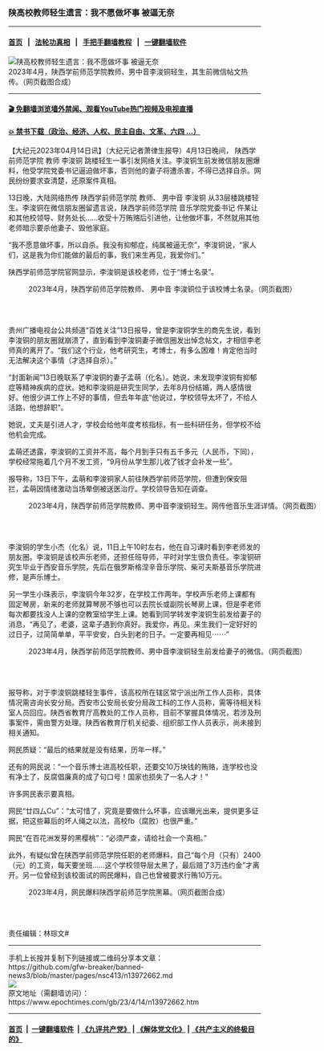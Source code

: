 ### 陕高校教师轻生遗言：我不愿做坏事 被逼无奈
------------------------

#### [首页](https://github.com/gfw-breaker/banned-news3/blob/master/README.md) &nbsp;&nbsp;|&nbsp;&nbsp; [法轮功真相](https://github.com/begood0513/basic/blob/master/README.md)  &nbsp;&nbsp;|&nbsp;&nbsp; [手把手翻墙教程](https://github.com/gfw-breaker/guides/wiki)  &nbsp;&nbsp;|&nbsp;&nbsp; [一键翻墙软件](https://github.com/gfw-breaker/nogfw/blob/master/README.md)  



<div><img alt="陕高校教师轻生遗言：我不愿做坏事 被逼无奈" class="attachment-djy_600_400 size-djy_600_400 wp-post-image" src="https://i.epochtimes.com/assets/uploads/2023/04/id13972677-li-600x400.png"/>
<div class="caption">
 2023年4月，陕西学前师范学院教师、男中音李浚铜轻生，其生前微信帖文热传。（网页截图合成）
</div></div><hr/>

#### [ 🎬  免翻墙浏览墙外禁闻、观看YouTube热门视频及电视直播](https://github.com/gfw-breaker/HelloWorld)

#### [ 💥  禁书下载（政治、经济、人权、民主自由、文革、六四 ...）](https://github.com/gfw-breaker/books/blob/master/README.md)

<div><p>
 【大纪元2023年04月14日讯】（大纪元记者萧律生报导）4月13日晚间，
 <ok href="https://www.epochtimes.com/gb/tag/%E9%99%95%E8%A5%BF%E5%AD%A6%E5%89%8D%E5%B8%88%E8%8C%83%E5%AD%A6%E9%99%A2.html">
  陕西学前师范学院
 </ok>
 教师
 <ok href="https://www.epochtimes.com/gb/tag/%E6%9D%8E%E6%B5%9A%E9%93%9C.html">
  李浚铜
 </ok>
 跳楼轻生一事引发网络关注。李浚铜生前发微信朋友圈爆料，他受学院党委书记逼迫做坏事，否则他的妻子将遭杀害，不得已选择自杀。网民纷纷要求查清楚，还原案件真相。
</p>
<p>
 13日晚，大陆网络热传
 <ok href="https://www.epochtimes.com/gb/tag/%E9%99%95%E8%A5%BF%E5%AD%A6%E5%89%8D%E5%B8%88%E8%8C%83%E5%AD%A6%E9%99%A2.html">
  陕西学前师范学院
 </ok>
 教师、
 <ok href="https://www.epochtimes.com/gb/tag/%E7%94%B7%E4%B8%AD%E9%9F%B3.html">
  男中音
 </ok>
 <ok href="https://www.epochtimes.com/gb/tag/%E6%9D%8E%E6%B5%9A%E9%93%9C.html">
  李浚铜
 </ok>
 从33层楼跳楼轻生。李浚铜在微信朋友圈留遗言说，陕西学前师范学院
 <ok href="https://www.epochtimes.com/gb/tag/%E9%9F%B3%E4%B9%90%E5%AD%A6%E9%99%A2%E5%85%9A%E5%A7%94%E4%B9%A6%E8%AE%B0.html">
  音乐学院党委书记
 </ok>
 <ok href="https://www.epochtimes.com/gb/tag/%E4%BB%B5%E6%9F%90%E8%AE%A9.html">
  仵某让
 </ok>
 和其他校领导、财务处长……收受十万贿赂后引进他，让他做坏事，不然就用其他老师暗示要杀他妻子、毁他家庭。
</p>
<p>
 “我不愿意做坏事，所以自杀。我没有抑郁症，纯属被逼无奈”，李浚铜说，“家人们，这是我为你们能做的最后的事，我们来生再见，我爱你们。”
</p>
<p>
 陕西学前师范学院官网显示，李浚铜是该校老师，位于“博士名录”。
</p>
<figure aria-describedby="caption-attachment-13972682" class="wp-caption aligncenter" id="attachment_13972682" style="width: 600px">
 <ok href="https://i.epochtimes.com/assets/uploads/2023/04/id13972682-minglu.jpg" target="_blank">
  <img alt="" class="size-large wp-image-13972682" src="https://i.epochtimes.com/assets/uploads/2023/04/id13972682-minglu-600x398.jpg"/>
 </ok>
 <br/><figcaption class="wp-caption-text" id="caption-attachment-13972682">
  2023年4月，陕西学前师范学院教师、
  <ok href="https://www.epochtimes.com/gb/tag/%E7%94%B7%E4%B8%AD%E9%9F%B3.html">
   男中音
  </ok>
  李浚铜位于该校博士名录。（网页截图）
 </figcaption><br/>
</figure><br/>
<p>
 贵州广播电视台公共频道“百姓关注”13日报导，曾是李浚铜学生的商先生说，看到李浚铜的朋友圈就崩溃了，直到看到李浚铜妻子微信圈发出悼念帖文，才相信李老师真的离开了。“我们这个行业，他考研究生，考博士，有多么困难！肯定他当时无法解决这个事情（才选择自杀）。”
</p>
<p>
 “封面新闻”13日晚联系了李浚铜的妻子孟萌（化名）。她说，未发现李浚铜有抑郁症等精神疾病的症状。她和李浚铜是研究生同学，去年8月份结婚，两人感情很好。他很少讲工作上不好的事情，但去年年底“他说过，学校领导太坏了，不给人活路，他想辞职”。
</p>
<p>
 她说，丈夫是引进人才，学校会给他年度考核指标，有一些科研任务，但学校不给他机会完成。
</p>
<p>
 孟萌还透露，李浚铜的工资并不高，每个月到手只有五千多元（人民币，下同），学校经常拖着几个月不发工资，“9月份从学生那儿收了钱才会补发一些”。
</p>
<p>
 报导称，13日下午，孟萌和李浚铜家人前往陕西学前师范学院，但遭到保安阻拦，孟萌因情绪激动当场晕倒被送医治疗。学校领导告知在调查。
</p>
<figure aria-describedby="caption-attachment-13972679" class="wp-caption aligncenter" id="attachment_13972679" style="width: 600px">
 <ok href="https://i.epochtimes.com/assets/uploads/2023/04/id13972679-shengyue.jpeg" target="_blank">
  <img alt="" class="size-large wp-image-13972679" src="https://i.epochtimes.com/assets/uploads/2023/04/id13972679-shengyue-600x804.jpeg"/>
 </ok>
 <br/><figcaption class="wp-caption-text" id="caption-attachment-13972679">
  2023年4月，陕西学前师范学院教师、男中音李浚铜轻生。网传他音乐生涯详情。（网页截图）
 </figcaption><br/>
</figure><br/>
<p>
 李浚铜的学生小杰（化名）说，11日上午10时左右，他在自习课时看到李老师发的朋友圈。李浚铜是该校声乐老师，还担任班导师，平时对学生很负责任。李浚铜研究生毕业于西安音乐学院，先后在俄罗斯格涅辛音乐学院、柴可夫斯基音乐学院进修，是声乐博士。
</p>
<p>
 另一学生小珠表示，李浚铜今年32岁，在学校工作两年。学校声乐老师上课都有固定琴房，新来的老师就算琴房不够也可以去院长或副院长琴房上课，但是李老师每次都要找没人上课的空教室给学生上课。她看到同学转发李浚铜生前发给妻子的消息，“再见了，老婆，这辈子遇到你真好。我爱你，再见。来生我们一定好好的过日子，过简简单单，平平安安，白头到老的日子。一定要再相见⋯⋯”
</p>
<figure aria-describedby="caption-attachment-13972680" class="wp-caption aligncenter" id="attachment_13972680" style="width: 600px">
 <ok href="https://i.epochtimes.com/assets/uploads/2023/04/id13972680-qizi.jpeg" target="_blank">
  <img alt="" class="size-large wp-image-13972680" src="https://i.epochtimes.com/assets/uploads/2023/04/id13972680-qizi-600x281.jpeg"/>
 </ok>
 <br/><figcaption class="wp-caption-text" id="caption-attachment-13972680">
  2023年4月，陕西学前师范学院教师、男中音李浚铜轻生前发给妻子的微信。（网页截图）
 </figcaption><br/>
</figure><br/>
<p>
 报导称，对于李浚铜跳楼轻生事件，该高校所在辖区常宁派出所工作人员称，具体情况需咨询长安分局。西安市公安局长安分局政工科的工作人员称，需等待相关科室人员回应。陕西省教育厅高教处的工作人员称，目前不掌握具体情况，若涉及刑事案件，需由警方处理。陕西省教育厅机关纪委、组织部工作人员表示，尚未接到相关通知。
</p>
<p>
 网民质疑：“最后的结果就是没有结果，历年一样。”
</p>
<p>
 还有的网民说：“一个音乐博士进高校任职，还要交10万块钱的贿赂，连学校也没有净土了，反腐倡廉真的成了句口号！国家也损失了一名人才！”
</p>
<p>
 许多网民表示要真相。
</p>
<p>
 网民“廿四厶Cu”：“太可惜了，究竟是要做什么坏事，应该曝光出来，提供更多证据，把这些幕后的坏人绳之以法，高校fb（腐败）也很严重。”
</p>
<p>
 网民“在百花洲发芽的黑樱桃”：“必须严查，请给社会一个真相。”
</p>
<p>
 此外，有疑似曾在陕西学前师范学院任职的老师爆料，自己“每个月（只有）2400（元）的工资，每天要坐班……这个学校领导层太黑了，最后赔了3万违约金”才离开。另一位曾经到该校面试的网民爆料，自己也曾被要求行贿10万元。
</p>
<figure aria-describedby="caption-attachment-13972678" class="wp-caption aligncenter" id="attachment_13972678" style="width: 600px">
 <ok href="https://i.epochtimes.com/assets/uploads/2023/04/id13972678-baoliao.png" target="_blank">
  <img alt="" class="size-large wp-image-13972678" src="https://i.epochtimes.com/assets/uploads/2023/04/id13972678-baoliao-600x761.png"/>
 </ok>
 <br/><figcaption class="wp-caption-text" id="caption-attachment-13972678">
  2023年4月，网民爆料陕西学前师范学院黑幕。（网页截图合成）
 </figcaption><br/>
</figure><br/>
<p>
 责任编辑：林琮文#
</p>
</div>
<hr/>
手机上长按并复制下列链接或二维码分享本文章：<br/>
https://github.com/gfw-breaker/banned-news3/blob/master/pages/nsc413/n13972662.md <br/>
<a href='https://github.com/gfw-breaker/banned-news3/blob/master/pages/nsc413/n13972662.md'><img src='https://github.com/gfw-breaker/banned-news3/blob/master/pages/nsc413/n13972662.md.png'/></a> <br/>
原文地址（需翻墙访问）：https://www.epochtimes.com/gb/23/4/14/n13972662.htm


------------------------
#### [首页](https://github.com/gfw-breaker/banned-news3/blob/master/README.md) &nbsp;|&nbsp; [一键翻墙软件](https://github.com/gfw-breaker/nogfw/blob/master/README.md) &nbsp;| [《九评共产党》](https://github.com/gfw-breaker/9ping.md/blob/master/README.md#九评之一评共产党是什么) | [《解体党文化》](https://github.com/gfw-breaker/jtdwh.md/blob/master/README.md) | [《共产主义的终极目的》](https://github.com/gfw-breaker/gczydzjmd.md/blob/master/README.md)


<img src='http://gfw-breaker.win/banned-news3/pages/nsc413/n13972662.md' width='0px' height='0px'/>